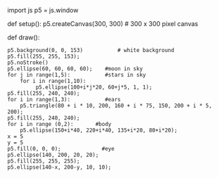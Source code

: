 
import js
p5 = js.window

def setup():
    p5.createCanvas(300, 300)    # 300 x 300 pixel canvas 

def draw():

    p5.background(0, 0, 153)           # white background 
    p5.fill(255, 255, 153);
    p5.noStroke()
    p5.ellipse(60, 60, 60, 60);    #moon in sky
    for j in range(1,5):           #stars in sky
        for i in range(1,10):
             p5.ellipse(100+i*j*20, 60+j*5, 1, 1);
    p5.fill(255, 240, 240);
    for i in range(1,3):           #ears
        p5.triangle(80 + i * 10, 200, 160 + i * 75, 150, 200 + i * 5, 200);
    p5.fill(255, 240, 240);
    for i in range (0,2):       #body
        p5.ellipse(150+i*40, 220+i*40, 135+i*20, 80+i*20);
    x = 5
    y = 5
    p5.fill(0, 0, 0);             #eye
    p5.ellipse(140, 200, 20, 20);     
    p5.fill(255, 255, 255);
    p5.ellipse(140-x, 200-y, 10, 10);

